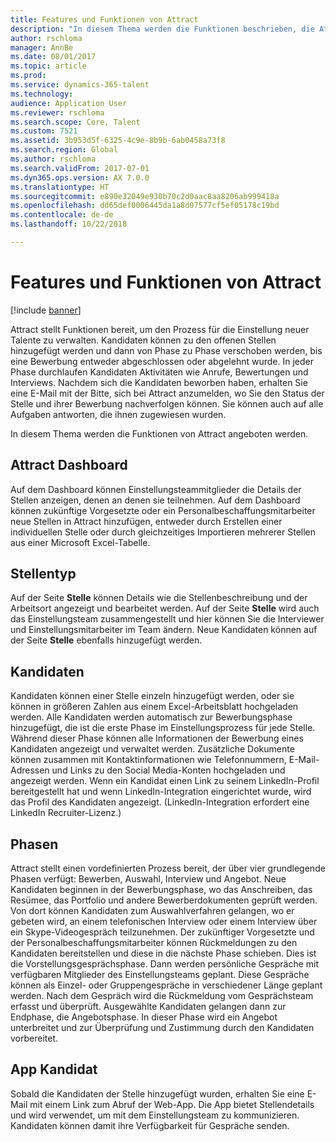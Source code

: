 ```yaml
---
title: Features und Funktionen von Attract
description: "In diesem Thema werden die Funktionen beschrieben, die Attract zum Verwalten des Einstellungsprozesses für neue Talente bietet."
author: rschloma
manager: AnnBe
ms.date: 08/01/2017
ms.topic: article
ms.prod: 
ms.service: dynamics-365-talent
ms.technology: 
audience: Application User
ms.reviewer: rschloma
ms.search.scope: Core, Talent
ms.custom: 7521
ms.assetid: 3b953d5f-6325-4c9e-8b9b-6ab0458a73f8
ms.search.region: Global
ms.author: rschloma
ms.search.validFrom: 2017-07-01
ms.dyn365.ops.version: AX 7.0.0
ms.translationtype: HT
ms.sourcegitcommit: e890e32049e930b70c2d0aac8aa8206ab999418a
ms.openlocfilehash: dd65def0006445da1a8d07577cf5ef05178c19bd
ms.contentlocale: de-de
ms.lasthandoff: 10/22/2018

---
```

# <a name="attract-features-and-capabilities"></a>Features und Funktionen von Attract

[!include [banner](includes/banner.md)]

Attract stellt Funktionen bereit, um den Prozess für die Einstellung neuer Talente zu verwalten. Kandidaten können zu den offenen Stellen hinzugefügt werden und dann von Phase zu Phase verschoben werden, bis eine Bewerbung entweder abgeschlossen oder abgelehnt wurde. In jeder Phase durchlaufen Kandidaten Aktivitäten wie Anrufe, Bewertungen und Interviews. Nachdem sich die Kandidaten beworben haben, erhalten Sie eine E-Mail mit der Bitte, sich bei Attract anzumelden, wo Sie den Status der Stelle und ihrer Bewerbung nachverfolgen können. Sie können auch auf alle Aufgaben antworten, die ihnen zugewiesen wurden.

In diesem Thema werden die Funktionen von Attract angeboten werden.

## <a name="attract-dashboard"></a>Attract Dashboard
Auf dem Dashboard können Einstellungsteammitglieder die Details der Stellen anzeigen, denen an denen sie teilnehmen. Auf dem Dashboard können zukünftige Vorgesetzte oder ein Personalbeschaffungsmitarbeiter neue Stellen in Attract hinzufügen, entweder durch Erstellen einer individuellen Stelle oder durch gleichzeitiges Importieren mehrerer Stellen aus einer Microsoft Excel-Tabelle.

## <a name="jobs"></a>Stellentyp
Auf der Seite **Stelle** können Details wie die Stellenbeschreibung und der Arbeitsort angezeigt und bearbeitet werden. Auf der Seite **Stelle** wird auch das Einstellungsteam zusammengestellt und hier können Sie die Interviewer und Einstellungsmitarbeiter im Team ändern. Neue Kandidaten können auf der Seite **Stelle** ebenfalls hinzugefügt werden.

## <a name="candidates"></a>Kandidaten
Kandidaten können einer Stelle einzeln hinzugefügt werden, oder sie können in größeren Zahlen aus einem Excel-Arbeitsblatt hochgeladen werden. Alle Kandidaten werden automatisch zur Bewerbungsphase hinzugefügt, die ist die erste Phase im Einstellungsprozess für jede Stelle. Während dieser Phase können alle Informationen der Bewerbung eines Kandidaten angezeigt und verwaltet werden. Zusätzliche Dokumente können zusammen mit Kontaktinformationen wie Telefonnummern, E-Mail-Adressen und Links zu den Social Media-Konten hochgeladen und angezeigt werden. Wenn ein Kandidat einen Link zu seinem LinkedIn-Profil bereitgestellt hat und wenn LinkedIn-Integration eingerichtet wurde, wird das Profil des Kandidaten angezeigt. (LinkedIn-Integration erfordert eine LinkedIn Recruiter-Lizenz.)

## <a name="stages"></a>Phasen
Attract stellt einen vordefinierten Prozess bereit, der über vier grundlegende Phasen verfügt: Bewerben, Auswahl, Interview und Angebot. Neue Kandidaten beginnen in der Bewerbungsphase, wo das Anschreiben, das Resümee, das Portfolio und andere Bewerberdokumenten geprüft werden. Von dort können Kandidaten zum Auswahlverfahren gelangen, wo er gebeten wird, an einem telefonischen Interview oder einem Interview über ein Skype-Videogespräch teilzunehmen. Der zukünftiger Vorgesetzte und der Personalbeschaffungsmitarbeiter können Rückmeldungen zu den Kandidaten bereitstellen und diese in die nächste Phase schieben. Dies ist die Vorstellungsgesprächsphase. Dann werden persönliche Gespräche mit verfügbaren Mitglieder des Einstellungsteams geplant. Diese Gespräche können als Einzel- oder Gruppengespräche in verschiedener Länge geplant werden. Nach dem Gespräch wird die Rückmeldung vom Gesprächsteam erfasst und überprüft. Ausgewählte Kandidaten gelangen dann zur Endphase, die Angebotsphase. In dieser Phase wird ein Angebot unterbreitet und zur Überprüfung und Zustimmung durch den Kandidaten vorbereitet.

## <a name="candidate-app"></a>App Kandidat
Sobald die Kandidaten der Stelle hinzugefügt wurden, erhalten Sie eine E-Mail mit einem Link zum Abruf der Web-App. Die App bietet Stellendetails und wird verwendet, um mit dem Einstellungsteam zu kommunizieren. Kandidaten können damit ihre Verfügbarkeit für Gespräche senden.

